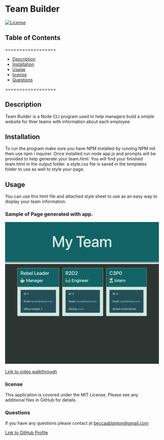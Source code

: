 # Team Builder

[![License](https://img.shields.io/badge/License-MIT-yellow.svg)](https://opensource.org/licenses/MIT)
    
## Table of Contents
==================
* [Description](#Description) 
* [Installation](#Installation)
* [Usage](#Usage) 
* [license](#license) 
* [Questions](#Questions)

==================
    
## Description
    
Team Builder is a Node CLI program used to help managers build a smiple website for thier teams with information about each employee.
    
## Installation
    
To run the program make sure you have NPM installed by running NPM init then use npm i inquirer. Once installed run node app.js and prompts will be provided to help generate your team.html. You will find your finished team.html in the output folder. a style.css file is saved in the templates folder to use as well to style your page.
    
## Usage

You can use this html file and attached style sheet to use as an easy way to display your team information.
### Sample of Page generated with app.
![sample html of team.html created with app](./Develop/lib/sameteamhtmlpage.png)

[Link to video walkthrough](https://drive.google.com/file/d/1ON2husCN4CGTJpYFSLJoaKpUAfYlXEkC/view)

### license

This application is covered under the MIT License. Please see any additional files in GitHub for details. 

### Questions

If you have any questions please contact at [beccaablanton@gmail.com](beccaablanton@gmail.com)

[Link to GitHub Profile](https://www.github.com/BeccaBlanton)



